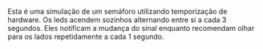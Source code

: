 Esta é uma simulação de um semáforo utilizando temporização de hardware. Os leds acendem sozinhos alternando entre si a cada 3 segundos. Eles notificam a mudança do sinal enquanto recomendam olhar para os lados repetidamente a cada 1 segundo.
